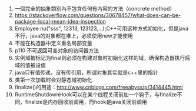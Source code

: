 1. 一個完全的抽象類別內不包含任何有內容的方法（concrete method）
2. https://stackoverflow.com/questions/30678457/what-does-can-be-package-local-mean-idea-inspection
3. Employee nu("sss", 12313, 123123,...);C++可用这种方式初始化，但是java不行，java的对象都在堆上，必须使用new才能使用
4. 不能在构造器中定义重名局部变量
5. p110 不可返回可变对象的访问器方法
6. 实例域被标记为final则必须在构建对象时初始化这样的域，确保构造器执行后域的值被设值
7. java只有值传递，没有传引用，所谓对象其实就是c++里的指针
8. 类第一次加载时会对静态域初始化
9. finalize()的用途：http://www.cnblogs.com/freeabyss/p/3414445.html
10. RuntimeShutdownHook可以在某个线程关闭前加一个钩子，与finalize不同，finalize是内存回收前调用，而hook是java关闭前调用
